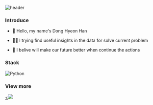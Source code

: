 ![header](https://capsule-render.vercel.app/api?type=Waving&color=01cdff&height=200&text=DH's%20Github-nl-&desc=Data%20Engineering%20|%20Growth%20Marketing%&fontColor=ffff)

### Introduce
- 👋 Hello, my name's Dong Hyeon Han

- 👨‍💻 I trying find useful insights in the data for solve current problem

- 🎯 I belive will make our future better when continue the actions

### Stack
![Python](https://img.shields.io/badge/-Python-333333?style=flat&logo=python)


### View more
<a href="https://www.notion.so/1dh/4752fd77e704467383eee5096cef39b0?pvs=4" target="_blank"><<img src="https://img.shields.io/badge/123456?style=flat&logo=#000000&logoColor=123456"/></a>
